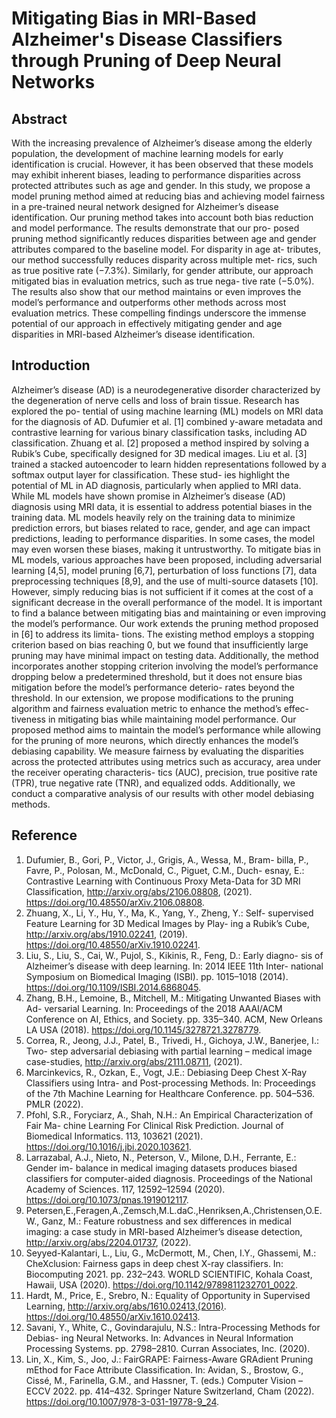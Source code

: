 # Mitigating Bias in MRI-Based Alzheimer's Disease Classifiers through Pruning of Deep Neural Networks

## Abstract
With the increasing prevalence of Alzheimer’s disease among the elderly population, the development of machine learning models for early identification is crucial. However, it has been observed that these models may exhibit inherent biases, leading to performance disparities across protected attributes such as age and gender. In this study, we propose a model pruning method aimed at reducing bias and achieving model fairness in a pre-trained neural network designed for Alzheimer’s disease identification. Our pruning method takes into account both bias reduction and model performance. The results demonstrate that our pro- posed pruning method significantly reduces disparities between age and gender attributes compared to the baseline model. For disparity in age at- tributes, our method successfully reduces disparity across multiple met- rics, such as true positive rate (−7.3%). Similarly, for gender attribute, our approach mitigated bias in evaluation metrics, such as true nega- tive rate (−5.0%). The results also show that our method maintains or even improves the model’s performance and outperforms other methods across most evaluation metrics. These compelling findings underscore the immense potential of our approach in effectively mitigating gender and age disparities in MRI-based Alzheimer’s disease identification.

## Introduction

Alzheimer’s disease (AD) is a neurodegenerative disorder characterized by the degeneration of nerve cells and loss of brain tissue. Research has explored the po- tential of using machine learning (ML) models on MRI data for the diagnosis of AD. Dufumier et al. [1] combined y-aware metadata and contrastive learning for various binary classification tasks, including AD classification. Zhuang et al. [2] proposed a method inspired by solving a Rubik’s Cube, specifically designed for 3D medical images. Liu et al. [3] trained a stacked autoencoder to learn hidden representations followed by a softmax output layer for classification. These stud- ies highlight the potential of ML in AD diagnosis, particularly when applied to MRI data.
While ML models have shown promise in Alzheimer’s disease (AD) diagnosis using MRI data, it is essential to address potential biases in the training data. ML models heavily rely on the training data to minimize prediction errors, but biases related to race, gender, and age can impact predictions, leading to performance disparities. In some cases, the model may even worsen these biases, making it untrustworthy.
To mitigate bias in ML models, various approaches have been proposed, including adversarial learning [4,5], model pruning [6,7], perturbation of loss functions [7], data preprocessing techniques [8,9], and the use of multi-source datasets [10]. However, simply reducing bias is not sufficient if it comes at the cost of a significant decrease in the overall performance of the model. It is important to find a balance between mitigating bias and maintaining or even improving the model’s performance.
Our work extends the pruning method proposed in [6] to address its limita- tions. The existing method employs a stopping criterion based on bias reaching 0, but we found that insufficiently large pruning may have minimal impact on testing data. Additionally, the method incorporates another stopping criterion involving the model’s performance dropping below a predetermined threshold, but it does not ensure bias mitigation before the model’s performance deterio- rates beyond the threshold. In our extension, we propose modifications to the pruning algorithm and fairness evaluation metric to enhance the method’s effec- tiveness in mitigating bias while maintaining model performance. Our proposed method aims to maintain the model’s performance while allowing for the pruning of more neurons, which directly enhances the model’s debiasing capability. We measure fairness by evaluating the disparities across the protected attributes using metrics such as accuracy, area under the receiver operating characteris- tics (AUC), precision, true positive rate (TPR), true negative rate (TNR), and equalized odds. Additionally, we conduct a comparative analysis of our results with other model debiasing methods.

## Reference

1. Dufumier, B., Gori, P., Victor, J., Grigis, A., Wessa, M., Bram- billa, P., Favre, P., Polosan, M., McDonald, C., Piguet, C.M., Duch- esnay, E.: Contrastive Learning with Continuous Proxy Meta-Data for 3D MRI Classification, http://arxiv.org/abs/2106.08808, (2021). https://doi.org/10.48550/arXiv.2106.08808.
2. Zhuang, X., Li, Y., Hu, Y., Ma, K., Yang, Y., Zheng, Y.: Self- supervised Feature Learning for 3D Medical Images by Play- ing a Rubik’s Cube, http://arxiv.org/abs/1910.02241, (2019). https://doi.org/10.48550/arXiv.1910.02241.
3. Liu, S., Liu, S., Cai, W., Pujol, S., Kikinis, R., Feng, D.: Early diagno- sis of Alzheimer’s disease with deep learning. In: 2014 IEEE 11th Inter- national Symposium on Biomedical Imaging (ISBI). pp. 1015–1018 (2014). https://doi.org/10.1109/ISBI.2014.6868045.
4. Zhang, B.H., Lemoine, B., Mitchell, M.: Mitigating Unwanted Biases with Ad- versarial Learning. In: Proceedings of the 2018 AAAI/ACM Conference on AI, Ethics, and Society. pp. 335–340. ACM, New Orleans LA USA (2018). https://doi.org/10.1145/3278721.3278779.
5. Correa, R., Jeong, J.J., Patel, B., Trivedi, H., Gichoya, J.W., Banerjee, I.: Two- step adversarial debiasing with partial learning – medical image case-studies, http://arxiv.org/abs/2111.08711, (2021).
6. Marcinkevics, R., Ozkan, E., Vogt, J.E.: Debiasing Deep Chest X-Ray Classifiers using Intra- and Post-processing Methods. In: Proceedings of the 7th Machine Learning for Healthcare Conference. pp. 504–536. PMLR (2022).
7. Pfohl, S.R., Foryciarz, A., Shah, N.H.: An Empirical Characterization of Fair Ma- chine Learning For Clinical Risk Prediction. Journal of Biomedical Informatics. 113, 103621 (2021). https://doi.org/10.1016/j.jbi.2020.103621.
8. Larrazabal, A.J., Nieto, N., Peterson, V., Milone, D.H., Ferrante, E.: Gender im- balance in medical imaging datasets produces biased classifiers for computer-aided diagnosis. Proceedings of the National Academy of Sciences. 117, 12592–12594 (2020). https://doi.org/10.1073/pnas.1919012117.
9. Petersen,E.,Feragen,A.,Zemsch,M.L.daC.,Henriksen,A.,Christensen,O.E.W., Ganz, M.: Feature robustness and sex differences in medical imaging: a case study in MRI-based Alzheimer’s disease detection, http://arxiv.org/abs/2204.01737, (2022).
10. Seyyed-Kalantari, L., Liu, G., McDermott, M., Chen, I.Y., Ghassemi, M.: CheXclusion: Fairness gaps in deep chest X-ray classifiers. In: Biocomputing 2021. pp. 232–243. WORLD SCIENTIFIC, Kohala Coast, Hawaii, USA (2020). https://doi.org/10.1142/9789811232701_0022.
11. Hardt, M., Price, E., Srebro, N.: Equality of Opportunity in Supervised Learning, http://arxiv.org/abs/1610.02413,(2016). https://doi.org/10.48550/arXiv.1610.02413.
12. Savani, Y., White, C., Govindarajulu, N.S.: Intra-Processing Methods for Debias- ing Neural Networks. In: Advances in Neural Information Processing Systems. pp. 2798–2810. Curran Associates, Inc. (2020).
13. Lin, X., Kim, S., Joo, J.: FairGRAPE: Fairness-Aware GRAdient Pruning mEthod for Face Attribute Classification. In: Avidan, S., Brostow, G., Cissé, M., Farinella, G.M., and Hassner, T. (eds.) Computer Vision – ECCV 2022. pp. 414–432. Springer Nature Switzerland, Cham (2022). https://doi.org/10.1007/978-3-031-19778-9_24.
